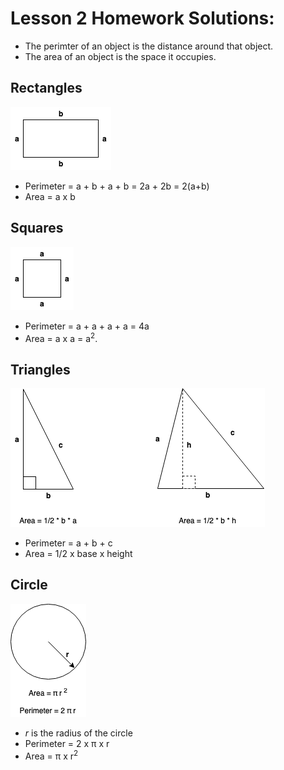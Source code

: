 # Lesson 2 Homework Solutions:

* The perimter of an object is the distance around that object.
* The area of an object is the space it occupies.

## Rectangles
![Rectangle](rectangle.png)
* Perimeter = a + b + a + b = 2a + 2b = 2(a+b)
* Area = a x b

## Squares
![Square](square.png)
* Perimeter = a + a + a + a = 4a
* Area = a x a = a<sup>2</sup>.

## Triangles
![Triangles](triangles.png)
* Perimeter = a + b + c
* Area = 1/2 x base x height

## Circle
![Circle](circle.png)
* _r_ is the radius of the circle
* Perimeter = 2 x π x r 
* Area = π x r<sup>2</sup>
